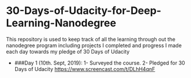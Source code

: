 # 30-Days-of-Udacity-for-Deep-Learning-Nanodegree
This repository is used to keep track of all the learning through out the nanodegree program including projects I completed and progress I made each day towards my pledge of 30 Days of Udacity

- ###Day 1 (10th. Sept, 2019):
1- Surveyed the course.
2- Pledged for 30 Days of Udacity https://www.screencast.com/t/DLhH4qnF
